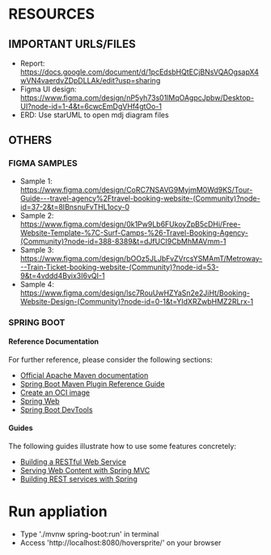 # RESOURCES
## IMPORTANT URLS/FILES
- Report: https://docs.google.com/document/d/1pcEdsbHQtECjBNsVQAOgsapX4wVN4vaerdvZDpDLLAk/edit?usp=sharing
- Figma UI design: https://www.figma.com/design/nP5yh73s01lMqOAgpcJpbw/Desktop-UI?node-id=1-4&t=6cwcEmDgVHf4gtOo-1
- ERD: Use starUML to open mdj diagram files

## OTHERS
### FIGMA SAMPLES
- Sample 1: https://www.figma.com/design/CoRC7NSAVG9MyjmM0Wd9KS/Tour-Guide---travel-agency%2Ftravel-booking-website-(Community)?node-id=37-2&t=8IBnsnuFvTHL1ocy-0
- Sample 2: https://www.figma.com/design/0k1Pw9Lb6FUkoyZpB5cDHi/Free-Website-Template-%7C-Surf-Camps-%26-Travel-Booking-Agency-(Community)?node-id=388-8389&t=dJfUCI9CbMhMAVmm-1
- Sample 3: https://www.figma.com/design/bOOz5JLJbFvZVrcsYSMAmT/Metroway---Train-Ticket-booking-website-(Community)?node-id=53-9&t=4vddd4Byix3I6vQI-1
- Sample 4: https://www.figma.com/design/lsc7RouUwHZYaSn2e2JiHt/Booking-Website-Design-(Community)?node-id=0-1&t=YIdXRZwbHMZ2RLrx-1

### SPRING BOOT
#### Reference Documentation
For further reference, please consider the following sections:

* [Official Apache Maven documentation](https://maven.apache.org/guides/index.html)
* [Spring Boot Maven Plugin Reference Guide](https://docs.spring.io/spring-boot/docs/3.3.1/maven-plugin/reference/html/)
* [Create an OCI image](https://docs.spring.io/spring-boot/docs/3.3.1/maven-plugin/reference/html/#build-image)
* [Spring Web](https://docs.spring.io/spring-boot/docs/3.3.1/reference/htmlsingle/index.html#web)
* [Spring Boot DevTools](https://docs.spring.io/spring-boot/docs/3.3.1/reference/htmlsingle/index.html#using.devtools)

#### Guides
The following guides illustrate how to use some features concretely:

* [Building a RESTful Web Service](https://spring.io/guides/gs/rest-service/)
* [Serving Web Content with Spring MVC](https://spring.io/guides/gs/serving-web-content/)
* [Building REST services with Spring](https://spring.io/guides/tutorials/rest/)

# Run appliation
- Type './mvnw spring-boot:run' in terminal
- Access 'http://localhost:8080/hoversprite/' on your browser
